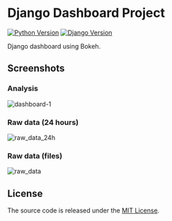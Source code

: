 # Django Dashboard Project

[![Python Version](https://img.shields.io/badge/python-3.7-brightgreen.svg)](https://python.org)
[![Django Version](https://img.shields.io/badge/django-3.2-brightgreen.svg)](https://djangoproject.com)

Django dashboard using Bokeh.

## Screenshots

### Analysis
![dashboard-1](https://user-images.githubusercontent.com/75334161/127421361-4824f4bc-b9ee-4a53-a8b6-2d46b8941f26.png)

### Raw data (24 hours)
![raw_data_24h](https://user-images.githubusercontent.com/75334161/127790321-a8458704-71c6-4597-9dcf-978fc8f06190.png)

### Raw data (files)
![raw_data](https://user-images.githubusercontent.com/75334161/127790362-89bd5ec9-4780-4592-92de-edf84a7c6f1a.png)

## License

The source code is released under the [MIT License](https://github.com/marcia-marques/django-dashboard/blob/master/LICENSE).
